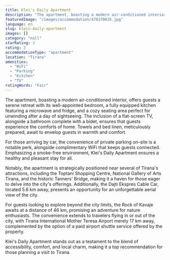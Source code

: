 ```yaml
---
title: Klei's Daily Apartment
description: "The apartment, boasting a modern air-conditioned interior, offers guests a serene retreat with its well-appointed bedroom, a fully equipped kitchen fe..."
featuredImage: "/images/accommodation/476370635.jpg"
language: en
slug: kleis-daily-apartment
images: []
category: "null"
starRating: 3
rating: 3
accommodationType: "apartment"
location: "Tirana"
amenities:
  - "WiFi"
  - "Parking"
  - "Kitchen"
  - "TV"
ratingWords: "Fair"
---
```


The apartment, boasting a modern air-conditioned interior, offers guests a serene retreat with its well-appointed bedroom, a fully equipped kitchen featuring a microwave and fridge, and a cozy seating area perfect for unwinding after a day of sightseeing. The inclusion of a flat-screen TV, alongside a bathroom complete with a bidet, ensures that guests experience the comforts of home. Towels and bed linen, meticulously prepared, await to envelop guests in warmth and comfort.

For those arriving by car, the convenience of private parking on-site is a notable perk, alongside complimentary WiFi that keeps guests connected. Emphasizing a smoke-free environment, Klei's Daily Apartment ensures a healthy and pleasant stay for all.

Notably, the apartment is strategically positioned near several of Tirana's attractions, including the Toptani Shopping Centre, National Gallery of Arts Tirana, and the historic Tanners' Bridge, making it a haven for those eager to delve into the city's offerings. Additionally, the Dajti Ekspres Cable Car, located 5.6 km away, presents an opportunity for an unforgettable aerial view of the city.

For guests looking to explore beyond the city limits, the Rock of Kavaje awaits at a distance of 46 km, promising an adventure for nature enthusiasts. The convenience extends to travelers flying in or out of the city, with Tirana International Mother Teresa Airport merely 17 km away, complemented by the option of a paid airport shuttle service offered by the property.

Klei's Daily Apartment stands out as a testament to the blend of accessibility, comfort, and local charm, making it a top recommendation for those planning a visit to Tirana.

